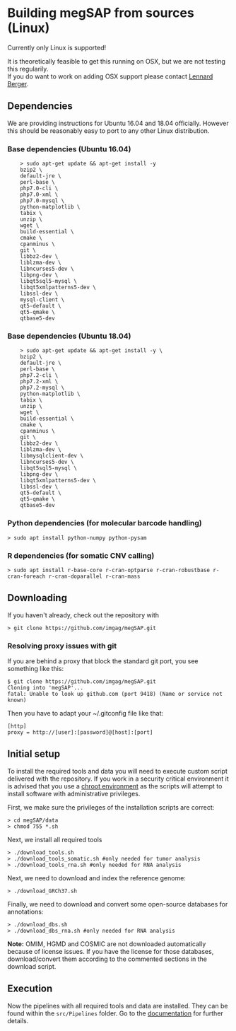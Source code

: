 # Building megSAP from sources (Linux)

Currently only Linux is supported!  

It is theoretically feasible to get this running on OSX, but we are not testing this regularily.  
If you do want to work on adding OSX support please contact [Lennard Berger](https://github.com/Fohlen).

## Dependencies

We are providing instructions for Ubuntu 16.04 and 18.04 officially. However this should be reasonably easy to port to any other Linux distribution.

### Base dependencies (Ubuntu 16.04)

```
    > sudo apt-get update && apt-get install -y
    bzip2 \
    default-jre \
    perl-base \
    php7.0-cli \ 
    php7.0-xml \ 
    php7.0-mysql \
    python-matplotlib \ 
    tabix \
    unzip \
    wget \
    build-essential \ 
    cmake \ 
    cpanminus \
    git \ 
    libbz2-dev \ 
    liblzma-dev \ 
    libncurses5-dev \ 
    libpng-dev \ 
    libqt5sql5-mysql \ 
    libqt5xmlpatterns5-dev \ 
    libssl-dev \ 
    mysql-client \
    qt5-default \ 
    qt5-qmake \ 
    qtbase5-dev 
```

### Base dependencies (Ubuntu 18.04)

```
    > sudo apt-get update && apt-get install -y \
    bzip2 \
    default-jre \
    perl-base \ 
    php7.2-cli \ 
    php7.2-xml \ 
    php7.2-mysql \ 
    python-matplotlib \ 
    tabix \ 
    unzip \ 
    wget \
    build-essential \ 
    cmake \ 
    cpanminus \
    git \ 
    libbz2-dev \ 
    liblzma-dev \ 
    libmysqlclient-dev \
    libncurses5-dev \ 
    libqt5sql5-mysql \ 
    libpng-dev \
    libqt5xmlpatterns5-dev \ 
    libssl-dev \
    qt5-default \ 
    qt5-qmake \ 
    qtbase5-dev
```

### Python dependencies (for molecular barcode handling)

	> sudo apt install python-numpy python-pysam

### R dependencies (for somatic CNV calling)

	> sudo apt install r-base-core r-cran-optparse r-cran-robustbase r-cran-foreach r-cran-doparallel r-cran-mass

## Downloading

If you haven't already, check out the repository with

	> git clone https://github.com/imgag/megSAP.git

### Resolving proxy issues with git

If you are behind a proxy that block the standard git port, you see something like this:

    $ git clone https://github.com/imgag/megSAP.git
    Cloning into 'megSAP'...
    fatal: Unable to look up github.com (port 9418) (Name or service not known)

Then you have to adapt your ~/.gitconfig file like that:

    [http]
    proxy = http://[user]:[password]@[host]:[port]

## Initial setup

To install the required tools and data you will need to execute custom script delivered with the repository.
If you work in a security critical environment it is advised that you use a [chroot environment](https://help.ubuntu.com/community/BasicChroot) as the scripts will attempt to install software with administrative privileges.

First, we make sure the privileges of the installation scripts are correct:

	> cd megSAP/data
	> chmod 755 *.sh

Next, we install all required tools

	> ./download_tools.sh
	> ./download_tools_somatic.sh #only needed for tumor analysis
	> ./download_tools_rna.sh #only needed for RNA analysis

Next, we need to download and index the reference genome:
	
	> ./download_GRCh37.sh


Finally, we need to download and convert some open-source databases for annotations:

	> ./download_dbs.sh
	> ./download_dbs_rna.sh #only needed for RNA analysis

**Note:** OMIM, HGMD and COSMIC are not downloaded automatically because of license issues. If you have the license for those databases, download/convert them according to the commented sections in the download script.

## Execution

Now the pipelines with all required tools and data are installed. They can be found within the `src/Pipelines` folder. Go to the [documentation](../README.md) for further details.



